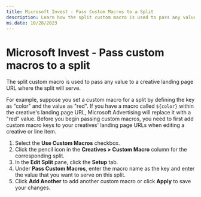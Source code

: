 ```yaml
---
title: Microsoft Invest - Pass Custom Macros to a Split
description: Learn how the split custom macro is used to pass any value to a creative landing page URL where the split serves.
ms.date: 10/28/2023
---
```



# Microsoft Invest - Pass custom macros to a split 

The split custom macro is used to pass any value to a creative landing
page URL where the split will serve.

For example, suppose you set a custom macro for a split by defining the
key as "color" and the value as "red". If you have a macro called
`${color}` within the creative's landing page URL,
Microsoft Advertising will replace it with a "red" value. Before
you begin passing custom macros, you need to first add custom macro keys
to your creatives' landing page URLs when editing a creative or line
item.

1. Select the **Use
    Custom Macros** checkbox.
1. Click the pencil icon in the
    **Creatives
    \> Custom Macro** column for
    the corresponding split.
1. In the **Edit
    Split** pane, click the **Setup**
    tab.
1. Under **Pass Custom
    Macros**, enter the macro name as the key and enter the value
    that you want to serve on this split.
1. Click **Add
    Another** to add another custom macro or click
    **Apply** to save your changes.
